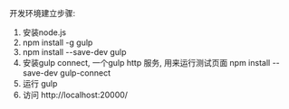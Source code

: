 开发环境建立步骤:

1. 安装node.js
2. npm install -g gulp
3. npm install --save-dev gulp
4. 安装gulp connect, 一个gulp http 服务, 用来运行测试页面
    npm install --save-dev gulp-connect
5. 运行 gulp
6. 访问 http://localhost:20000/